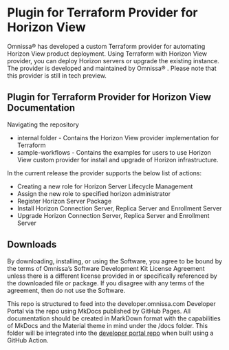 # Plugin for Terraform Provider for Horizon View

Omnissa® has developed a custom Terraform provider for automating Horizon View product deployment. Using Terraform with Horizon View provider, you can deploy Horizon servers or upgrade the existing instance. The provider is developed and maintained by Omnissa® . Please note that this provider is still in tech preview.

## Plugin for Terraform Provider for Horizon View Documentation

Navigating the repository

- internal folder - Contains the Horizon View provider implementation for Terraform
- sample-workflows - Contains the examples for users to use Horizon View custom provider for install and upgrade of Horizon infrastructure.

In the current release the provider supports the below list of actions:

- Creating a new role for Horizon Server Lifecycle Management
- Assign the new role to specified horizon administrator
- Register Horizon Server Package
- Install Horizon Connection Server, Replica Server and Enrollment Server
- Upgrade Horizon Connection Server, Replica Server and Enrollment Server

## Downloads

By downloading, installing, or using the Software, you agree to be bound by the terms of Omnissa’s Software Development Kit License Agreement unless there is a different license provided in or specifically referenced by the downloaded file or package. If you disagree with any terms of the agreement, then do not use the Software.

This repo is structured to feed into the developer.omnissa.com Developer Portal via the [](https://github.com/euc-dev/developer.omnissa.github.io) repo using MkDocs published by GitHub Pages. All documentation should be created in MarkDown format with the capabilities of MkDocs and the Material theme in mind under the /docs folder. This folder will be integrated into the [developer portal repo](https://github.com/euc-dev/developer.omnissa.github.io) when built using a GitHub Action.

